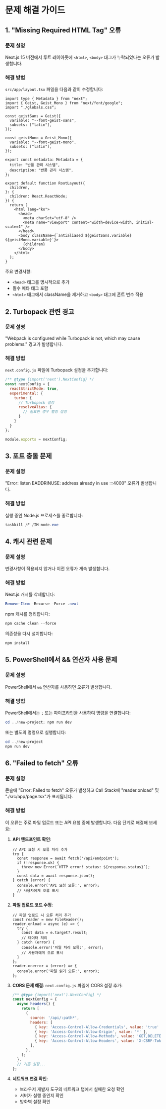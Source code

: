 # 문제 해결 가이드

## 1. "Missing Required HTML Tag" 오류

### 문제 설명
Next.js 15 버전에서 루트 레이아웃에 `<html>`, `<body>` 태그가 누락되었다는 오류가 발생합니다.

### 해결 방법
`src/app/layout.tsx` 파일을 다음과 같이 수정합니다:

```tsx
import type { Metadata } from "next";
import { Geist, Geist_Mono } from "next/font/google";
import "./globals.css";

const geistSans = Geist({
  variable: "--font-geist-sans",
  subsets: ["latin"],
});

const geistMono = Geist_Mono({
  variable: "--font-geist-mono",
  subsets: ["latin"],
});

export const metadata: Metadata = {
  title: "반품 관리 시스템",
  description: "반품 관리 시스템",
};

export default function RootLayout({
  children,
}: {
  children: React.ReactNode;
}) {
  return (
    <html lang="ko">
      <head>
        <meta charSet="utf-8" />
        <meta name="viewport" content="width=device-width, initial-scale=1" />
      </head>
      <body className={`antialiased ${geistSans.variable} ${geistMono.variable}`}>
        {children}
      </body>
    </html>
  );
}
```

주요 변경사항:
- `<head>` 태그를 명시적으로 추가
- 필수 메타 태그 포함
- `<html>` 태그에서 className을 제거하고 `<body>` 태그에 폰트 변수 적용

## 2. Turbopack 관련 경고

### 문제 설명
"Webpack is configured while Turbopack is not, which may cause problems." 경고가 발생합니다.

### 해결 방법
`next.config.js` 파일에 Turbopack 설정을 추가합니다:

```js
/** @type {import('next').NextConfig} */
const nextConfig = {
  reactStrictMode: true,
  experimental: {
    turbo: {
      // Turbopack 설정
      resolveAlias: {
        // 필요한 경우 별칭 설정
      }
    }
  }
};

module.exports = nextConfig;
```

## 3. 포트 충돌 문제

### 문제 설명
"Error: listen EADDRINUSE: address already in use :::4000" 오류가 발생합니다.

### 해결 방법
실행 중인 Node.js 프로세스를 종료합니다:

```powershell
taskkill /F /IM node.exe
```

## 4. 캐시 관련 문제

### 문제 설명
변경사항이 적용되지 않거나 이전 오류가 계속 발생합니다.

### 해결 방법
Next.js 캐시를 삭제합니다:

```powershell
Remove-Item -Recurse -Force .next
```

npm 캐시를 정리합니다:

```powershell
npm cache clean --force
```

의존성을 다시 설치합니다:

```powershell
npm install
```

## 5. PowerShell에서 && 연산자 사용 문제

### 문제 설명
PowerShell에서 `&&` 연산자를 사용하면 오류가 발생합니다.

### 해결 방법
PowerShell에서는 `;` 또는 파이프라인을 사용하여 명령을 연결합니다:

```powershell
cd ../new-project; npm run dev
```

또는 별도의 명령으로 실행합니다:

```powershell
cd ../new-project
npm run dev
```

## 6. "Failed to fetch" 오류

### 문제 설명
콘솔에 "Error: Failed to fetch" 오류가 발생하고 Call Stack에 "reader.onload" 및 "./src/app/page.tsx"가 표시됩니다.

### 해결 방법
이 오류는 주로 파일 업로드 또는 API 요청 중에 발생합니다. 다음 단계로 해결해 보세요:

1. **API 엔드포인트 확인**:
   ```tsx
   // API 요청 시 오류 처리 추가
   try {
     const response = await fetch('/api/endpoint');
     if (!response.ok) {
       throw new Error(`HTTP error! status: ${response.status}`);
     }
     const data = await response.json();
   } catch (error) {
     console.error('API 요청 오류:', error);
     // 사용자에게 오류 표시
   }
   ```

2. **파일 업로드 코드 수정**:
   ```tsx
   // 파일 업로드 시 오류 처리 추가
   const reader = new FileReader();
   reader.onload = async (e) => {
     try {
       const data = e.target?.result;
       // 데이터 처리
     } catch (error) {
       console.error('파일 처리 오류:', error);
       // 사용자에게 오류 표시
     }
   };
   reader.onerror = (error) => {
     console.error('파일 읽기 오류:', error);
   };
   ```

3. **CORS 문제 해결**:
   `next.config.js` 파일에 CORS 설정 추가:
   ```js
   /** @type {import('next').NextConfig} */
   const nextConfig = {
     async headers() {
       return [
         {
           source: '/api/:path*',
           headers: [
             { key: 'Access-Control-Allow-Credentials', value: 'true' },
             { key: 'Access-Control-Allow-Origin', value: '*' },
             { key: 'Access-Control-Allow-Methods', value: 'GET,DELETE,PATCH,POST,PUT' },
             { key: 'Access-Control-Allow-Headers', value: 'X-CSRF-Token, X-Requested-With, Accept, Accept-Version, Content-Length, Content-MD5, Content-Type, Date, X-Api-Version' },
           ],
         },
       ];
     },
     // 기존 설정...
   };
   ```

4. **네트워크 연결 확인**:
   - 브라우저 개발자 도구의 네트워크 탭에서 실패한 요청 확인
   - 서버가 실행 중인지 확인
   - 방화벽 설정 확인 